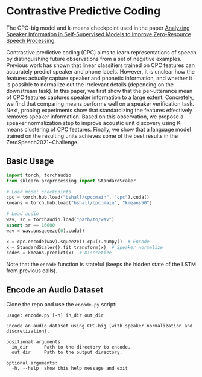 # Contrastive Predictive Coding

The CPC-big model and k-means checkpoint used in the paper [Analyzing Speaker Information in Self-Supervised Models to Improve Zero-Resource Speech Processing](https://arxiv.org/abs/2108.00917).

Contrastive predictive coding (CPC) aims to learn representations of speech by distinguishing future observations from a set of negative examples. 
Previous work has shown that linear classifiers trained on CPC features can accurately predict speaker and phone labels. 
However, it is unclear how the features actually capture speaker and phonetic information, and whether it is possible to normalize out the irrelevant details (depending on the downstream task). 
In this paper, we first show that the per-utterance mean of CPC features captures speaker information to a large extent. 
Concretely, we find that comparing means performs well on a speaker verification task. 
Next, probing experiments show that standardizing the features effectively removes speaker information. 
Based on this observation, we propose a speaker normalization step to improve acoustic unit discovery using K-means clustering of CPC features. 
Finally, we show that a language model trained on the resulting units achieves some of the best results in the ZeroSpeech2021~Challenge.

## Basic Usage

```python
import torch, torchaudio
from sklearn.preprocessing import StandardScaler

# Load model checkpoints
cpc = torch.hub.load("bshall/cpc:main", "cpc").cuda()
kmeans = torch.hub.load("bshall/cpc:main", "kmeans50")

# Load audio
wav, sr = torchaudio.load("path/to/wav")
assert sr == 16000
wav = wav.unsqueeze(0).cuda()

x = cpc.encode(wav).squeeze().cpu().numpy()  # Encode
x = StandardScaler().fit_transform(x)  # Speaker normalize
codes = kmeans.predict(x)  # Discretize
```

Note that the `encode` function is stateful (keeps the hidden state of the LSTM from previous calls).

## Encode an Audio Dataset

Clone the repo and use the `encode.py` script:

```
usage: encode.py [-h] in_dir out_dir

Encode an audio dataset using CPC-big (with speaker normalization and discretization).

positional arguments:
  in_dir      Path to the directory to encode.
  out_dir     Path to the output directory.

optional arguments:
  -h, --help  show this help message and exit
```